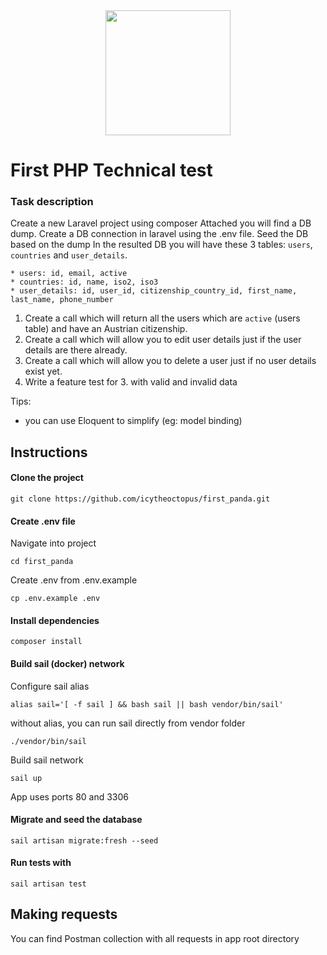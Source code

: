 <p align="center">
<br><br>
    <img src="https://cdn.bitpanda.com/media/redesign/bitpanda-logo.svg" width="200">
</p>

# First PHP Technical test
### Task description
Create a new Laravel project using composer
Attached you will find a DB dump. Create a DB connection in laravel using the .env file.
Seed the DB based on the dump
In the resulted DB you will have these 3 tables: `users`, `countries` and `user_details`.
```
* users: id, email, active
* countries: id, name, iso2, iso3 
* user_details: id, user_id, citizenship_country_id, first_name, last_name, phone_number
```

 1. Create a call which will return all the users which are `active` (users table) and have an Austrian citizenship.
 2. Create a call which will allow you to edit user details just if the user details are there already.
 3. Create a call which will allow you to delete a user just if no user details exist yet.
 4. Write a feature test for 3. with valid and invalid data

Tips:
- you can use Eloquent to simplify (eg: model binding)

## Instructions
#### Clone the project
```
git clone https://github.com/icytheoctopus/first_panda.git
```

#### Create .env file
Navigate into project
```
cd first_panda
```
Create .env from .env.example
```
cp .env.example .env
```

#### Install dependencies
```
composer install
```

#### Build sail (docker) network
Configure sail alias
```
alias sail='[ -f sail ] && bash sail || bash vendor/bin/sail'
```

without alias, you can run sail directly from vendor folder
```
./vendor/bin/sail
```

Build sail network
```
sail up
```
App uses ports 80 and 3306

#### Migrate and seed the database
```
sail artisan migrate:fresh --seed
```

#### Run tests with
```
sail artisan test
```

## Making requests
You can find Postman collection with all requests in app root directory
